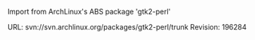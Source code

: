 Import from ArchLinux's ABS package 'gtk2-perl'

URL: svn://svn.archlinux.org/packages/gtk2-perl/trunk
Revision: 196284
